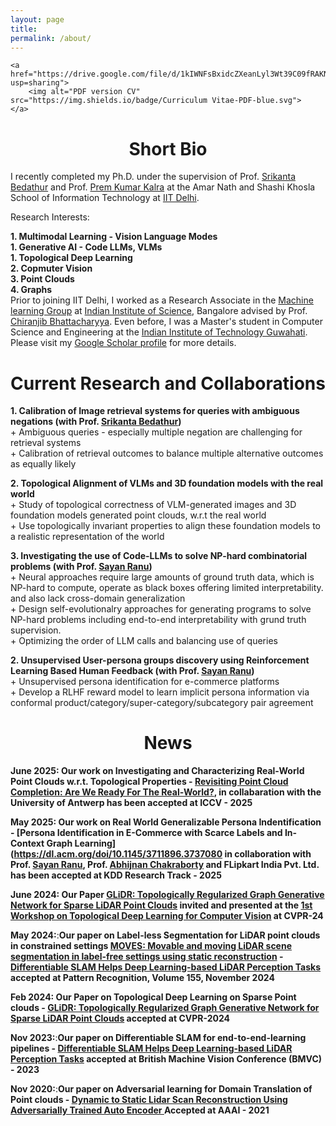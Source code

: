```yaml
---
layout: page
title: 
permalink: /about/
---
```


<p align="center">
    
    <a href="https://drive.google.com/file/d/1kIWNFsBxidcZXeanLyl3Wt39C09fRAKN/view?usp=sharing">
        <img alt="PDF version CV" src="https://img.shields.io/badge/Curriculum Vitae-PDF-blue.svg">
    </a>
</p>


# <center>Short Bio</center>

I recently completed my Ph.D. under the supervision of Prof. [Srikanta Bedathur](http://www.cse.iitd.ac.in/~srikanta/) and Prof. [Prem Kumar Kalra](http://www.cse.iitd.ac.in/~pkalra/) at the Amar Nath and Shashi Khosla School of Information Technology at [IIT Delhi](https://cse.iitd.ac.in).


Research Interests:

   **1. Multimodal Learning - Vision Language Modes**  
   **1. Generative AI - Code LLMs, VLMs**   
   **1. Topological Deep Learning**   
   **2. Copmuter Vision**   
   **3. Point Clouds**   
   **4. Graphs**
 <br>
Prior to joining IIT Delhi, I worked as a Research Associate in the [Machine learning Group](https://mllab.csa.iisc.ac.in/) at [Indian Institute of Science](https://iisc.ac.in/), Bangalore advised by Prof. [Chiranjib Bhattacharyya]([http://iitg.ernet.in/cse](https://eecs.iisc.ac.in/people/chiranjib-bhattacharyya/)). Even before, I was a Master's student in Computer Science and Engineering at the [Indian Institute of Technology Guwahati](http://iitg.ernet.in/cse). Please visit my [Google Scholar profile](https://scholar.google.com/citations?user=9oW4S-8AAAAJ&hl=en) for more details. 



# <center>Current Research and Collaborations</center>

**1. Calibration of Image retrieval systems for queries with ambiguous negations (with Prof. [Srikanta Bedathur](http://www.cse.iitd.ac.in/~srikanta/))**  
          +  Ambiguous queries - especially multiple negation are challenging for retrieval systems  
          +  Calibration of retrieval outcomes  to balance multiple alternative outcomes as equally likely

**2. Topological Alignment of VLMs and 3D foundation models with the real world**  
          +  Study of topological correctness of VLM-generated images and 3D foundation models generated point clouds, w.r.t the real world  
          +  Use topologically invariant properties to align these foundation models to a realistic representation of the world

**3. Investigating the use of Code-LLMs to solve NP-hard combinatorial problems (with Prof. [Sayan Ranu](http://www.cse.iitd.ac.in/~sayan/))**  
          +  Neural approaches require large amounts of ground truth data, which is NP-hard to compute, operate as black boxes offering limited interpretability. and also lack cross-domain generalization  
          +  Design self-evolutionalry approaches for generating programs to solve NP-hard problems including end-to-end interpretability with grund truth supervision.  
          +  Optimizing the order of LLM calls and balancing use of queries

**2. Unsupervised User-persona groups discovery using Reinforcement Learning Based Human Feedback (with Prof. [Sayan Ranu](http://www.cse.iitd.ac.in/~sayan/))**    
          +  Unsupervised persona identification for e-commerce platforms  
          +  Develop a RLHF reward model to learn implicit persona information via conformal product/category/super-category/subcategory pair agreement




# <center>News</center>

**June 2025: Our work on Investigating and Characterizing Real-World Point Clouds w.r.t. Topological Properties - [Revisiting Point Cloud Completion: Are We Ready For The Real-World?](https://arxiv.org/pdf/2411.17580), in collabaration with the University of Antwerp has been accepted at ICCV - 2025**

**May 2025: Our work on Real World Generalizable Persona Indentification - [Persona Identification in E-Commerce with Scarce Labels and In-Context Graph Learning](https://dl.acm.org/doi/10.1145/3711896.3737080 in collaboration with Prof. [Sayan Ranu](http://www.cse.iitd.ac.in/~sayan/), Prof. [Abhijnan Chakraborty](https://cse.iitkgp.ac.in/~abhijnan/) and FLipkart India Pvt. Ltd. has been accepted at KDD Research Track - 2025**

**June 2024: Our Paper  [GLiDR: Topologically Regularized Graph Generative Network for Sparse LiDAR Point Clouds](https://kshitijbhat.github.io/glidr/) invited and presented at the [1st Workshop on Topological Deep Learning for Computer Vision](https://tdl4cv.github.io/) at CVPR-24**

**May 2024:**:**Our paper on Label-less Segmentation for LiDAR point clouds in constrained settings [MOVES: Movable and moving LiDAR scene segmentation in label-free settings using static reconstruction](https://www.sciencedirect.com/science/article/pii/S0031320324004023) - [Differentiable SLAM Helps Deep
Learning-based LiDAR Perception Tasks](https://papers.bmvc2023.org/0822.pdf)  accepted at Pattern Recognition, Volume 155, November 2024**

**Feb 2024: Our Paper on Topological Deep Learning on Sparse Point clouds - [GLiDR: Topologically Regularized Graph Generative Network for Sparse LiDAR Point Clouds](https://kshitijbhat.github.io/glidr/)  accepted at CVPR-2024**

**Nov 2023:**:**Our paper on Differentiable SLAM for end-to-end-learning pipelines - [Differentiable SLAM Helps Deep
Learning-based LiDAR Perception Tasks](https://papers.bmvc2023.org/0822.pdf)  accepted at British Machine Vision Conference (BMVC) - 2023**

**Nov 2020:**:**Our paper on Adversarial learning for Domain Translation of Point clouds - [Dynamic to Static Lidar Scan Reconstruction Using Adversarially Trained Auto Encoder ](https://ojs.aaai.org/index.php/AAAI/article/view/16278) Accepted at AAAI - 2021**
